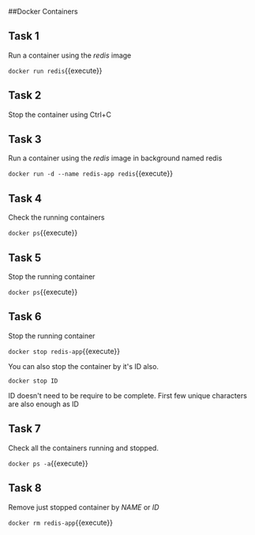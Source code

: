 ##Docker Containers

## Task 1
Run a container using the _redis_ image

`docker run redis`{{execute}}

## Task 2
Stop the container using Ctrl+C

## Task 3
Run a container using the _redis_ image in background named redis

`docker run -d --name redis-app redis`{{execute}}

## Task 4
Check the running containers

`docker ps`{{execute}}


## Task 5
Stop the running container

`docker ps`{{execute}}

## Task 6
Stop the running container

`docker stop redis-app`{{execute}}

You can also stop the container by it's ID also. 

`docker stop ID`

ID doesn't need to be require to be complete. First few unique characters are also enough as ID

## Task 7
Check all the containers running and stopped.

`docker ps -a`{{execute}}

## Task 8

Remove just stopped container by _NAME_ or _ID_

`docker rm redis-app`{{execute}}
 